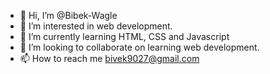- 👋 Hi, I’m @Bibek-Wagle
- 👀 I’m interested in web development.
- 🌱 I’m currently learning HTML, CSS and Javascript
- 💞️ I’m looking to collaborate on learning web development.
- 📫 How to reach me bivek9027@gmail.com

<!---
Bibek-Wagle/Bibek-Wagle is a ✨ special ✨ repository because its `README.md` (this file) appears on your GitHub profile.
You can click the Preview link to take a look at your changes.
--->
